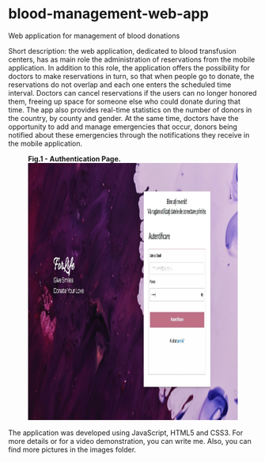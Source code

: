 # blood-management-web-app
Web application for management of blood donations 

Short description:
the web application, dedicated to blood transfusion centers, has as main role the administration of reservations from the mobile application. In addition to this role, the application offers the possibility for doctors to make reservations in turn, so that when people go to donate, the reservations do not overlap and each one enters the scheduled time interval. Doctors can cancel reservations if the users can no longer honored them, freeing up space for someone else who could donate during that time. The app also provides real-time statistics on the number of donors in the country, by county and gender. At the same time, doctors have the opportunity to add and manage emergencies that occur, donors being notified about these emergencies through the notifications they receive in the mobile application.

<figure>
  <figcaption><strong>Fig.1 - Authentication Page.</strong></figcaption>
  <img src="images/auth.jpg" width="880" height="520" alt="Authentication Page of the application">  
</figure>

The application was developed using JavaScript, HTML5 and CSS3. 
For more details or for a video demonstration, you can write me.
Also, you can find more pictures in the images folder.
